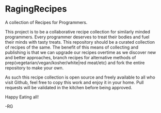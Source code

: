 # RagingRecipes
A collection of Recipes for Programmers.

This project is to be a collaborative recipe collection for similarly minded programmers. Every programmer deserves to treat their bodies and fuel their minds with tasty treats. This repository should be a curated collection of recipes of the same. The benefit of this means of collecting and publishing is that we can upgrade our recipes overtime as we discover new and better approaches, branch recipes for alternative methods of prep(vegetarian/vegan/kosher/white|red meat/etc) and fork the entire repository to make your own.

As such this recipe collection is open source and freely available to all who visit Github, feel free to copy this work and enjoy it in your home. Pull requests will be validated in the kitchen before being approved. 

Happy Eating all!

-RG
